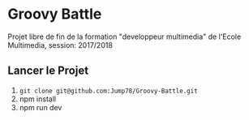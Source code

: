 # Groovy Battle

Projet libre de fin de la formation "developpeur multimedia" de l'Ecole Multimedia, session: 2017/2018

## Lancer le Projet

1) `git clone git@github.com:Jump78/Groovy-Battle.git`
2) npm install
3) npm run dev
